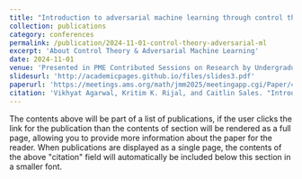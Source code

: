 ```yaml
---
title: "Introduction to adversarial machine learning through control theoretic formulations"
collection: publications
category: conferences
permalink: /publication/2024-11-01-control-theory-adversarial-ml
excerpt: 'About Control Theory & Adversarial Machine Learning'
date: 2024-11-01
venue: 'Presented in PME Contributed Sessions on Research by Undergraduates at Joint Mathematics Meetings 2025'
slidesurl: 'http://academicpages.github.io/files/slides3.pdf'
paperurl: 'https://meetings.ams.org/math/jmm2025/meetingapp.cgi/Paper/46316'
citation: 'Vikhyat Agarwal, Kritim K. Rijal, and Caitlin Sales. "Introduction to adversarial machine learning through control theoretic formulations." <i>Joint Mathematics Meetings </i> (2025).'
---
```


The contents above will be part of a list of publications, if the user clicks the link for the publication than the contents of section will be rendered as a full page, allowing you to provide more information about the paper for the reader. When publications are displayed as a single page, the contents of the above "citation" field will automatically be included below this section in a smaller font.